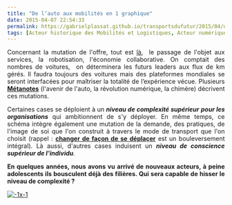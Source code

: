 ```yaml
---
title: "De l’auto aux mobilités en 1 graphique"
date: 2015-04-07 22:54:33
permalink: https://gabrielplassat.github.io/transportsdufutur/2015/04/de-lauto-aux-mobilites-en-un-graphique.html
tags: [Acteur historique des Mobilités et Logistiques, Acteur numérique des Mobilités et des Logistiques, art de la guerre]
---
```


<p style="text-align: justify">Concernant la mutation de l'offre, tout est <a href="http://www.bloomberg.com/news/articles/2015-04-07/auto-analyst-the-remainder-of-my-career-will-be-focused-on-this-one-chart" target="_blank">là</a>,  le passage de l'objet aux services, la robotisation, l'économie collaborative. On comptait des nombres de voitures,  on déterminera les futurs leaders aux flux de km gérés. Il faudra toujours des voitures mais des plateformes mondiales se seront interfacées pour maîtriser la totalité de l’expérience vécue. Plusieurs <a href="https://gabrielplassat.github.io/transportsdufutur/les-metanotes-tdf-transports-du-futur" target="_blank"><strong>Métanotes</strong></a> (l'avenir de l'auto, la révolution numérique, la chimère) décrivent ces mutations.</p> <p style="text-align: justify">Certaines cases se déploient à un <em><strong>niveau de complexité supérieur</strong> <strong>pour les organisations</strong></em> qui ambitionnent de s'y déployer. En même temps, ce schéma intègre également une mutation de la demande, des pratiques, de l'image de soi que l'on construit à travers le mode de transport que l'on choisit (rappel : <a href="https://gabrielplassat.github.io/transportsdufutur/2014/12/changer-de-mobilite.html" target="_blank"><strong>changer de façon de se déplaçer</strong></a> est un bouleversement intégral). Là aussi, d'autres cases induisent un <em><strong>niveau de conscience supérieur de l'individu</strong>.</em></p> <p style="text-align: justify"><strong>En quelques années, nous avons vu arrivé de nouveaux acteurs, à peine adolescents ils bousculent déjà des filières. Qui sera capable de hisser le niveau de complexité ?</strong></p> <p style="text-align: justify"></p>  <!--more-->  <p><a class="asset-img-link" href="https://gabrielplassat.github.io/transportsdufutur/wp-content/uploads/sites/6/old/6a0120a66d2ad4970b01b7c77466ac970b-pi.png"><img alt="-1x-1" border="0" class="asset  asset-image at-xid-6a0120a66d2ad4970b01b7c77466ac970b image-full img-responsive" src="/wp-content/uploads/sites/6/old/6a0120a66d2ad4970b01b7c77466ac970b-800wi.png" title="-1x-1" /></a></p>
